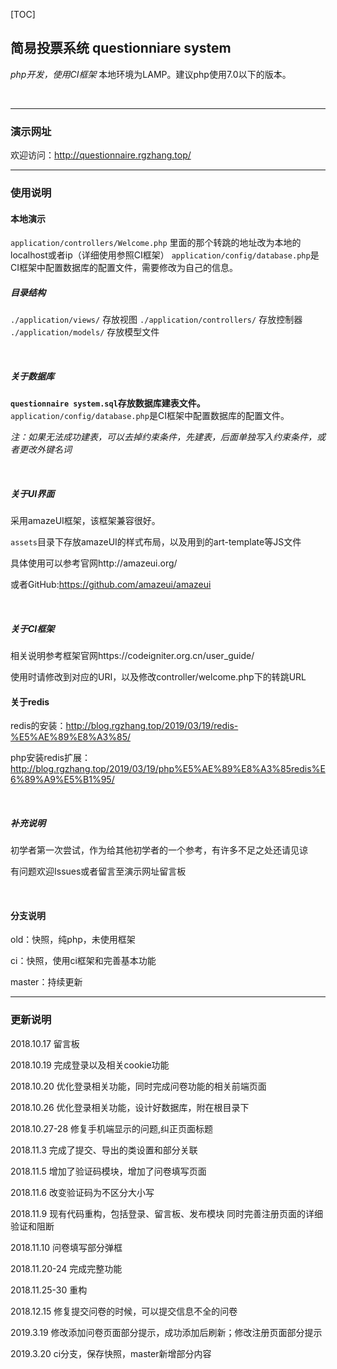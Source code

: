 [TOC]

## 简易投票系统  questionniare system

*php开发，使用CI框架*
本地环境为LAMP。建议php使用7.0以下的版本。


<br>



<hr>



### 演示网址
欢迎访问：http://questionnaire.rgzhang.top/



<hr>


### 使用说明

#### 本地演示
``` application/controllers/Welcome.php ```  里面的那个转跳的地址改为本地的localhost或者ip（详细使用参照CI框架）
``` application/config/database.php ```是CI框架中配置数据库的配置文件，需要修改为自己的信息。

##### 目录结构
```./application/views/```  			存放视图
```./application/controllers/```		存放控制器
```./application/models/```				存放模型文件

<br>

##### 关于数据库
**```questionnaire system.sql```存放数据库建表文件。**
``` application/config/database.php ```是CI框架中配置数据库的配置文件。

*注：如果无法成功建表，可以去掉约束条件，先建表，后面单独写入约束条件，或者更改外键名词*

<br>

##### 关于UI界面
采用amazeUI框架，该框架兼容很好。

```assets```目录下存放amazeUI的样式布局，以及用到的art-template等JS文件

具体使用可以参考官网http://amazeui.org/

或者GitHub:https://github.com/amazeui/amazeui

<br>

##### 关于CI框架

相关说明参考框架官网https://codeigniter.org.cn/user_guide/

使用时请修改到对应的URI，以及修改controller/welcome.php下的转跳URL
<br>



#### 关于redis
redis的安装：http://blog.rgzhang.top/2019/03/19/redis-%E5%AE%89%E8%A3%85/

php安装redis扩展：http://blog.rgzhang.top/2019/03/19/php%E5%AE%89%E8%A3%85redis%E6%89%A9%E5%B1%95/



<br>


##### 补充说明
初学者第一次尝试，作为给其他初学者的一个参考，有许多不足之处还请见谅

有问题欢迎Issues或者留言至演示网址留言板



<br>



#### 分支说明

old：快照，纯php，未使用框架

ci：快照，使用ci框架和完善基本功能

master：持续更新

<hr>

### 更新说明


2018.10.17
留言板

2018.10.19
完成登录以及相关cookie功能

2018.10.20
优化登录相关功能，同时完成问卷功能的相关前端页面

2018.10.26
优化登录相关功能，设计好数据库，附在根目录下


2018.10.27-28
修复手机端显示的问题,纠正页面标题

2018.11.3
完成了提交、导出的类设置和部分关联

2018.11.5
增加了验证码模块，增加了问卷填写页面

2018.11.6
改变验证码为不区分大小写

2018.11.9 
现有代码重构，包括登录、留言板、发布模块
同时完善注册页面的详细验证和阻断

2018.11.10
问卷填写部分弹框

2018.11.20-24
完成完整功能

2018.11.25-30
重构

2018.12.15
修复提交问卷的时候，可以提交信息不全的问卷


2019.3.19
修改添加问卷页面部分提示，成功添加后刷新；修改注册页面部分提示


2019.3.20
ci分支，保存快照，master新增部分内容